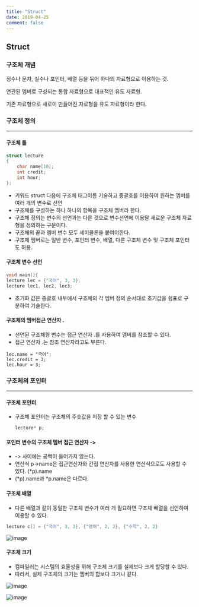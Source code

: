 ```yaml
---
title: "Struct"
date: 2019-04-25
comment: false
---
```


## Struct
### 구조체 개념

정수나 문자, 실수나 포인터, 배열 등을 묶어 하나의 자료형으로 이용하는 것.

연관된 멤버로 구성되는 통합 자료형으로 대표적인 유도 자료형.

기존 자료형으로 새로이 만들어진 자료형을 유도 자료형이라  한다.



### 구조체 정의

---



#### 구조체 틀

```c
struct lecture
{
    char name[10];
    int credit;
    int hour;
};
```

- 키워드 struct 다음에 구조체 태그이름 기술하고 중괄호를 이용하여 원하는 멤버를 여러 개의 변수로 선언
- 구조체를 구성하는 하나 하나의 항목을 구조체 멤버라 한다.
- 구조체 정의는 변수의 선언과는 다른 것으로 변수선언에 이용돨 새로운 구조체 자료형을 정의하는 구문이다.
- 구조체의 끝과 멤버 변수 모두 세미콜론을 붙여야한다.
- 구조체 멤버로는 일반 변수, 포인터 변수, 배열, 다른 구조체 변수 및 구조체 포인터도 허용.



#### 구조체 변수 선언

```c
void main(){
lecture lec = {"국어", 3, 3};
lecture lec1, lec2, lec3;
```

- 초기화 값은 중괄호 내부에서 구조체의 각 멤버 정의 순서대로 초기값을 쉼표로 구분하여 기술한다.



#### 구조체의 멤버접근 연산자 .

- 선언된 구조체형 변수는 접근 연산자 .를 사용하여 멤버를 참조할 수 있다.
- 접근 연산자 .는 참조 연산자라고도 부른다.

```
lec.name = "국어";
lec.credit = 3;
lec.hour = 3;
```



### 구조체의 포인터

---

#### 구조체 포인터

- 구조체 포인터는 구조체의 주솟값을 저장 할 수 있는 변수

  ```c
  lecture* p;
  ```

#### 포인터 변수의 구조체 멤버 접근 연산자 ->

- -> 사이에는 공백이 들어가지 않는다.
- 연산식 p->name은 접근연산자와 간접 연산자를 사용한 연산식으로도 사용할 수 있다. (*p).name
- (*p).name과 *p.name은 다르다.



#### 구조체 배열

- 다른 배열과 같이 동일한 구조체 변수가 여러 개 필요하면 구조체 배열을 선언하여 이용할 수 있다.



```c
lecture c[] = {"국어", 3, 3}, {"영어", 2, 2}, {"수학", 2, 2} 
```



![image](https://user-images.githubusercontent.com/26815767/56417354-9a1eb700-62ce-11e9-9fcf-c7d9e96c07d0.png)





#### 구조체 크기

- 컴파일러는 시스템의 효율성을 위해 구조체 크기를 실제보다 크게 할당할 수 있다.
- 따라서, 실제 구조체의 크기는 멤버의 합보다 크거나 같다.

![image](https://user-images.githubusercontent.com/26815767/56415625-2f1eb180-62c9-11e9-8b90-794a1d6b1de9.png)



![image](https://user-images.githubusercontent.com/26815767/56417556-495b8e00-62cf-11e9-91d5-b89274441a0f.png)









